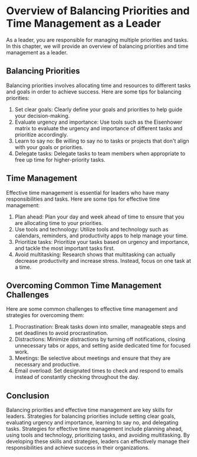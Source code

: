 Overview of Balancing Priorities and Time Management as a Leader
======================================================================================================================

As a leader, you are responsible for managing multiple priorities and tasks. In this chapter, we will provide an overview of balancing priorities and time management as a leader.

Balancing Priorities
--------------------

Balancing priorities involves allocating time and resources to different tasks and goals in order to achieve success. Here are some tips for balancing priorities:

1. Set clear goals: Clearly define your goals and priorities to help guide your decision-making.
2. Evaluate urgency and importance: Use tools such as the Eisenhower matrix to evaluate the urgency and importance of different tasks and prioritize accordingly.
3. Learn to say no: Be willing to say no to tasks or projects that don't align with your goals or priorities.
4. Delegate tasks: Delegate tasks to team members when appropriate to free up time for higher-priority tasks.

Time Management
---------------

Effective time management is essential for leaders who have many responsibilities and tasks. Here are some tips for effective time management:

1. Plan ahead: Plan your day and week ahead of time to ensure that you are allocating time to your priorities.
2. Use tools and technology: Utilize tools and technology such as calendars, reminders, and productivity apps to help manage your time.
3. Prioritize tasks: Prioritize your tasks based on urgency and importance, and tackle the most important tasks first.
4. Avoid multitasking: Research shows that multitasking can actually decrease productivity and increase stress. Instead, focus on one task at a time.

Overcoming Common Time Management Challenges
--------------------------------------------

Here are some common challenges to effective time management and strategies for overcoming them:

1. Procrastination: Break tasks down into smaller, manageable steps and set deadlines to avoid procrastination.
2. Distractions: Minimize distractions by turning off notifications, closing unnecessary tabs or apps, and setting aside dedicated time for focused work.
3. Meetings: Be selective about meetings and ensure that they are necessary and productive.
4. Email overload: Set designated times to check and respond to emails instead of constantly checking throughout the day.

Conclusion
----------

Balancing priorities and effective time management are key skills for leaders. Strategies for balancing priorities include setting clear goals, evaluating urgency and importance, learning to say no, and delegating tasks. Strategies for effective time management include planning ahead, using tools and technology, prioritizing tasks, and avoiding multitasking. By developing these skills and strategies, leaders can effectively manage their responsibilities and achieve success in their organizations.
